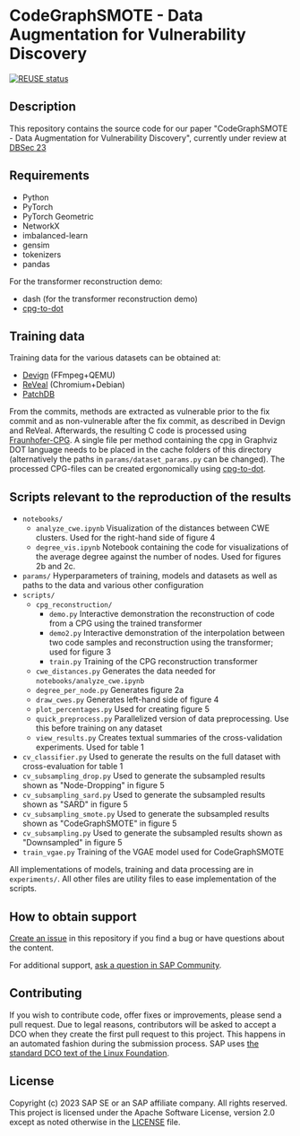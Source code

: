 # CodeGraphSMOTE - Data Augmentation for Vulnerability Discovery

[![REUSE status](https://api.reuse.software/badge/github.com/SAP-samples/security-research-codegraphsmote)](https://api.reuse.software/info/github.com/SAP-samples/security-research-codegraphsmote)


## Description

This repository contains the source code for our paper "CodeGraphSMOTE - Data Augmentation for Vulnerability Discovery", currently under review at [DBSec 23](https://www.dbsec2023.unimol.it/)

## Requirements

- Python
- PyTorch
- PyTorch Geometric
- NetworkX
- imbalanced-learn
- gensim
- tokenizers
- pandas

For the transformer reconstruction demo:
- dash (for the transformer reconstruction demo)
- [cpg-to-dot](https://github.com/SAP-samples/security-research-taintgraphs)

## Training data

Training data for the various datasets can be obtained at:

- [Devign](https://sites.google.com/view/devign) (FFmpeg+QEMU)
- [ReVeal](https://github.com/VulDetProject/ReVeal) (Chromium+Debian)
- [PatchDB](https://sunlab-gmu.github.io/PatchDB/)

From the commits, methods are extracted as vulnerable prior to the fix commit and as non-vulnerable after the fix commit, as described in Devign and ReVeal. Afterwards, the resulting C code is processed using [Fraunhofer-CPG](https://github.com/Fraunhofer-AISEC/cpg). A single file per method containing the cpg in Graphviz DOT language needs to be placed in the cache folders of this directory (alternatively the paths in `params/dataset_params.py` can be changed). The processed CPG-files can be created ergonomically using [cpg-to-dot](https://github.com/SAP-samples/security-research-taintgraphs).

## Scripts relevant to the reproduction of the results

- `notebooks/`
    - `analyze_cwe.ipynb`
        Visualization of the distances between CWE clusters. Used for the right-hand side of figure 4
    - `degree_vis.ipynb`
        Notebook containing the code for visualizations of the average degree against the number of nodes. Used for figures 2b and 2c.
- `params/`
    Hyperparameters of training, models and datasets as well as paths to the data and various other configuration
- `scripts/`
    - `cpg_reconstruction/`
        - `demo.py`
            Interactive demonstration the reconstruction of code from a CPG  using the trained transformer
        - `demo2.py`
            Interactive demonstration of the interpolation between two code samples and reconstruction using the transformer; used for figure 3
        - `train.py`
            Training of the CPG reconstruction transformer
    - `cwe_distances.py`
        Generates the data needed for `notebooks/analyze_cwe.ipynb`
    - `degree_per_node.py`
        Generates figure 2a
    - `draw_cwes.py`
        Generates left-hand side of figure 4
    - `plot_percentages.py`
        Used for creating figure 5
    - `quick_preprocess.py`
        Parallelized version of data preprocessing. Use this before training on any dataset
    - `view_results.py`
        Creates textual summaries of the cross-validation experiments. Used for table 1
- `cv_classifier.py`
    Used to generate the results on the full dataset with cross-evaluation for table 1
- `cv_subsampling_drop.py`
    Used to generate the subsampled results shown as "Node-Dropping" in figure 5
- `cv_subsampling_sard.py`
    Used to generate the subsampled results shown as "SARD" in figure 5
- `cv_subsampling_smote.py`
    Used to generate the subsampled results shown as "CodeGraphSMOTE" in figure 5
- `cv_subsampling.py`
    Used to generate the subsampled results shown as "Downsampled" in figure 5
- `train_vgae.py`
    Training of the VGAE model used for CodeGraphSMOTE

All implementations of models, training and data processing are in `experiments/`. All other files are utility files to ease implementation of the scripts.

## How to obtain support
[Create an issue](https://github.com/SAP-samples/security-reseearch-codegraphsmote/issues) in this repository if you find a bug or have questions about the content.
 
For additional support, [ask a question in SAP Community](https://answers.sap.com/questions/ask.html).

## Contributing
If you wish to contribute code, offer fixes or improvements, please send a pull request. Due to legal reasons, contributors will be asked to accept a DCO when they create the first pull request to this project. This happens in an automated fashion during the submission process. SAP uses [the standard DCO text of the Linux Foundation](https://developercertificate.org/).

## License
Copyright (c) 2023 SAP SE or an SAP affiliate company. All rights reserved. This project is licensed under the Apache Software License, version 2.0 except as noted otherwise in the [LICENSE](LICENSE) file.
